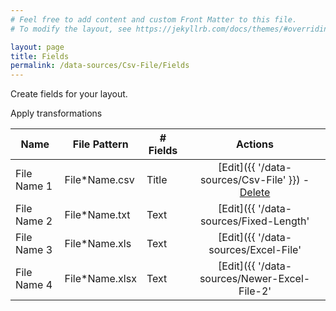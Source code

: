 ```yaml
---
# Feel free to add content and custom Front Matter to this file.
# To modify the layout, see https://jekyllrb.com/docs/themes/#overriding-theme-defaults

layout: page
title: Fields
permalink: /data-sources/Csv-File/Fields
---
```


Create fields for your layout.

Apply transformations


| Name        | File Pattern   | # Fields    | Actions               |
| ------------| -------------- | ----------- | :-------------------: |
| File Name 1 | File*Name.csv  | Title       | [Edit]({{ '/data-sources/Csv-File' }}) - [Delete]() |
| File Name 2 | File*Name.txt  | Text        | [Edit]({{ '/data-sources/Fixed-Length'  | prepend: site.baseurl }}) - [Delete]() |
| File Name 3 | File*Name.xls  | Text        | [Edit]({{ '/data-sources/Excel-File'  | prepend: site.baseurl }}) - [Delete]() |
| File Name 4 | File*Name.xlsx | Text        | [Edit]({{ '/data-sources/Newer-Excel-File-2'  | prepend: site.baseurl }}) - [Delete]() |